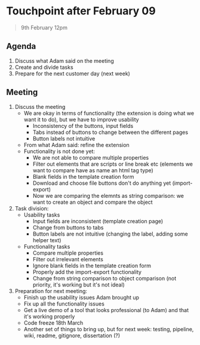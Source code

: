 # Touchpoint after February 09

> 9th February 12pm

## Agenda

1. Discuss what Adam said on the meeting
2. Create and divide tasks
3. Prepare for the next customer day (next week)

## Meeting

1. Discuss the meeting
   - We are okay in terms of functionality (the extension is doing what we want it to do), but we have to improve usability
     - Inconsistency of the buttons, input fields
     - Tabs instead of buttons to change between the different pages
     - Button labels not intuitive
   - From what Adam said: refine the extension
   - Functionality is not done yet:
     - We are not able to compare multiple properties
     - Filter out elements that are scripts or line break etc (elements we want to compare have as name an html tag type)
     - Blank fields in the template creation form
     - Download and choose file buttons don't do anything yet (import-export)
     - Now we are comparing the elemnts as string comparison: we want to create an object and compare the object
2. Task division:
   - Usability tasks
     - Input fields are inconsistent (template creation page)
     - Change from buttons to tabs
     - Button labels are not intuitive (changing the label, adding some helper text)
   - Functionality tasks
     - Compare multiple properties
     - Filter out irrelevant elements
     - Ignore blank fields in the template creation form
     - Properly add the import-export functionality
     - Change from string comparison to object comparison (not priority, it's working but it's not ideal)
3. Preparation for next meeting:
   - Finish up the usability issues Adam brought up
   - Fix up all the functionality issues
   - Get a live demo of a tool that looks professional (to Adam) and that it's working properly
   - Code freeze 18th March
   - Another set of things to bring up, but for next week: testing, pipeline, wiki, readme, gitignore, dissertation (?)
